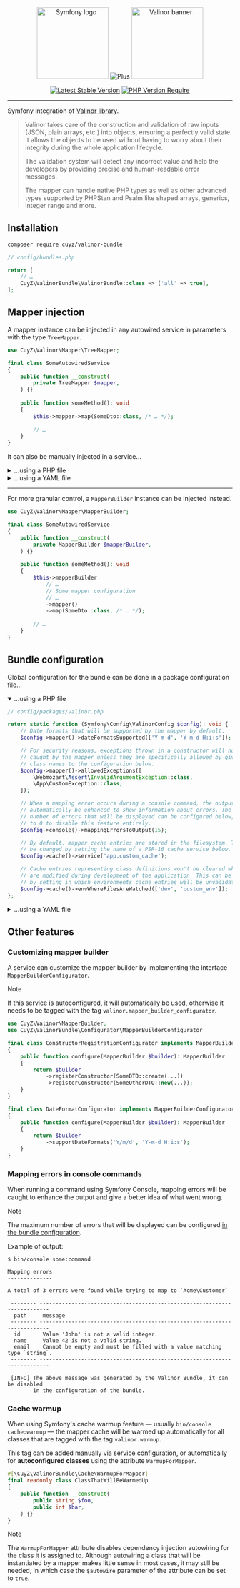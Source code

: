<div align="center">

<img src="docs/img/symfony-logo.svg" alt="Symfony logo" height="160">
<img src="docs/img/plus.svg" alt="Plus">
<img src="docs/img/valinor.svg" alt="Valinor banner" height="160">

<br>

[![Latest Stable Version](https://poser.pugx.org/cuyz/valinor-bundle/v)][link-packagist]
[![PHP Version Require](https://poser.pugx.org/cuyz/valinor-bundle/require/php)][link-packagist]

</div>

---

Symfony integration of [Valinor library].

> Valinor takes care of the construction and validation of raw inputs (JSON,
> plain arrays, etc.) into objects, ensuring a perfectly valid state. It allows
> the objects to be used without having to worry about their integrity during
> the whole application lifecycle.
>
> The validation system will detect any incorrect value and help the developers
> by providing precise and human-readable error messages.
>
> The mapper can handle native PHP types as well as other advanced types
> supported by PHPStan and Psalm like shaped arrays, generics, integer range 
> and more.

## Installation

```bash
composer require cuyz/valinor-bundle
```

```php
// config/bundles.php

return [
    // …
    CuyZ\ValinorBundle\ValinorBundle::class => ['all' => true],
];
```

## Mapper injection

A mapper instance can be injected in any autowired service in parameters with
the type `TreeMapper`.

```php
use CuyZ\Valinor\Mapper\TreeMapper;

final class SomeAutowiredService
{
    public function __construct(
        private TreeMapper $mapper,
    ) {}
    
    public function someMethod(): void
    {
        $this->mapper->map(SomeDto::class, /* … */);
        
        // …
    }
}
```

It can also be manually injected in a service…

<details>
<summary>…using a PHP file</summary>

```php
// config/services.php

use CuyZ\Valinor\Mapper\TreeMapper;
use Symfony\Component\DependencyInjection\Loader\Configurator\ContainerConfigurator;

return static function (ContainerConfigurator $container): void {
    $container
        ->services()
        ->set(\Acme\SomeService::class)
        ->args([
            service(TreeMapper::class),
        ]);
};
```
</details>

<details>
<summary>…using a YAML file</summary>

```yaml
services:
    Acme\SomeService:
        arguments:
            - '@CuyZ\Valinor\Mapper\TreeMapper'
```

</details>

---

For more granular control, a `MapperBuilder` instance can be injected instead.

```php
use CuyZ\Valinor\Mapper\MapperBuilder;

final class SomeAutowiredService
{
    public function __construct(
        private MapperBuilder $mapperBuilder,
    ) {}
    
    public function someMethod(): void
    {
        $this->mapperBuilder
            // …
            // Some mapper configuration 
            // …
            ->mapper()
            ->map(SomeDto::class, /* … */);
        
        // …
    }
}
````

## Bundle configuration

Global configuration for the bundle can be done in a package configuration file…

<details open>
<summary>…using a PHP file</summary>

```php
// config/packages/valinor.php

return static function (Symfony\Config\ValinorConfig $config): void {
    // Date formats that will be supported by the mapper by default.
    $config->mapper()->dateFormatsSupported(['Y-m-d', 'Y-m-d H:i:s']);

    // For security reasons, exceptions thrown in a constructor will not be
    // caught by the mapper unless they are specifically allowed by giving their
    // class names to the configuration below.
    $config->mapper()->allowedExceptions([
        \Webmozart\Assert\InvalidArgumentException::class,
        \App\CustomException::class,
    ]);

    // When a mapping error occurs during a console command, the output will
    // automatically be enhanced to show information about errors. The maximum
    // number of errors that will be displayed can be configured below, or set
    // to 0 to disable this feature entirely.
    $config->console()->mappingErrorsToOutput(15);

    // By default, mapper cache entries are stored in the filesystem. This can
    // be changed by setting the name of a PSR-16 cache service below.
    $config->cache()->service('app.custom_cache');

    // Cache entries representing class definitions won't be cleared when files
    // are modified during development of the application. This can be changed
    // by setting in which environments cache entries will be unvalidated.
    $config->cache()->envWhereFilesAreWatched(['dev', 'custom_env']);
};
```
</details>

<details>
<summary>…using a YAML file</summary>

```yaml
# config/packages/valinor.yaml

valinor:
    mapper:
        # Date formats that will be supported by the mapper by default.
        date_formats_supported:
            - 'Y-m-d'
            - 'Y-m-d H:i:s'

        # For security reasons, exceptions thrown in a constructor will not be
        # caught by the mapper unless they are specifically allowed by giving
        # their class names to the configuration below.
        allowed_exceptions:
            - \Webmozart\Assert\InvalidArgumentException
            - \App\CustomException,

    console:
        # When a mapping error occurs during a console command, the output will
        # automatically be enhanced to show information about errors. The
        # maximum number of errors that will be displayed can be configured
        # below, or set to 0 to disable this feature entirely.
        mapping_errors_to_output: 15

    cache:
        # By default, mapper cache entries are stored in the filesystem. This
        # can be changed by setting the name of a PSR-16 cache service below.
        service: app.custom_cache

        # Cache entries representing class definitions won't be cleared when
        # files are modified during development of the application. This can be
        # changed by setting in which environments cache entries will be
        # unvalidated.
        env_where_files_are_watched: [ 'dev', 'custom_env' ]
```
</details>

## Other features

### Customizing mapper builder

A service can customize the mapper builder by implementing the interface
`MapperBuilderConfigurator`.

> [!NOTE]
> If this service is autoconfigured, it will automatically be used, otherwise it
> needs to be tagged with the tag `valinor.mapper_builder_configurator`.

```php
use CuyZ\Valinor\MapperBuilder;
use CuyZ\ValinorBundle\Configurator\MapperBuilderConfigurator

final class ConstructorRegistrationConfigurator implements MapperBuilderConfigurator
{
    public function configure(MapperBuilder $builder): MapperBuilder
    {
        return $builder
            ->registerConstructor(SomeDTO::create(...))
            ->registerConstructor(SomeOtherDTO::new(...));
    }
}

final class DateFormatConfigurator implements MapperBuilderConfigurator
{
    public function configure(MapperBuilder $builder): MapperBuilder
    {
        return $builder
            ->supportDateFormats('Y/m/d', 'Y-m-d H:i:s');
    }
}
```

### Mapping errors in console commands

When running a command using Symfony Console, mapping errors will be caught to
enhance the output and give a better idea of what went wrong.

> [!NOTE]
> The maximum number of errors that will be displayed can be configured [in the
> bundle configuration](#bundle-configuration).

Example of output:

```console
$ bin/console some:command

Mapping errors
--------------

A total of 3 errors were found while trying to map to `Acme\Customer`

 -------- ------------------------------------------------------------------------- 
  path     message                                                                  
 -------- ------------------------------------------------------------------------- 
  id       Value 'John' is not a valid integer.
  name     Value 42 is not a valid string.
  email    Cannot be empty and must be filled with a value matching type `string`.  
 -------- ------------------------------------------------------------------------- 
                                                                                                                        
 [INFO] The above message was generated by the Valinor Bundle, it can be disabled
        in the configuration of the bundle.
 ```

### Cache warmup

When using Symfony's cache warmup feature — usually `bin/console cache:warmup` —
the mapper cache will be warmed up automatically for all classes that are tagged
with the tag `valinor.warmup`.

This tag can be added manually via service configuration, or automatically for
**autoconfigured classes** using the attribute `WarmupForMapper`.

```php
#[\CuyZ\ValinorBundle\Cache\WarmupForMapper]
final readonly class ClassThatWillBeWarmedUp
{
    public function __construct(
        public string $foo,
        public int $bar,
    ) {}
}
```

> [!NOTE]
> The `WarmupForMapper` attribute disables dependency injection autowiring for
> the class it is assigned to. Although autowiring a class that will be
> instantiated by a mapper makes little sense in most cases, it may still be
> needed, in which case the `$autowire` parameter of the attribute can be set to
> `true`.

[Valinor library]: https://github.com/CuyZ/Valinor
[link-packagist]: https://packagist.org/packages/cuyz/valinor-bundle
